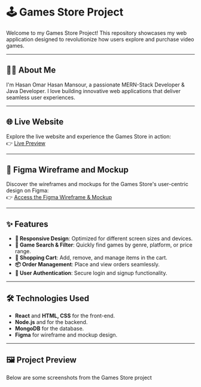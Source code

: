 # 🕹️ Games Store Project  

Welcome to my Games Store Project! This repository showcases my web application designed to revolutionize how users explore and purchase video games.  

---

## 👨‍💻 About Me  
I'm Hasan Omar Hasan Mansour, a passionate MERN-Stack Developer & Java Developer. I love building innovative web applications that deliver seamless user experiences.

---

## 🌐 Live Website  
Explore the live website and experience the Games Store in action:  
👉 [Live Preview](https://07asn.github.io/Games-Store/)

---

## 🎨 Figma Wireframe and Mockup  
Discover the wireframes and mockups for the Games Store's user-centric design on Figma:  
👉 [Access the Figma Wireframe & Mockup](https://www.figma.com/design/0Vte1WD6VevE7GiRNKWbHO/GamesStore?m=auto&t=XQOvA1jo5vaK7hSK-1)

---

## ✨ Features  
- **📱 Responsive Design**: Optimized for different screen sizes and devices.  
- **🔎 Game Search & Filter**: Quickly find games by genre, platform, or price range.  
- **🛒 Shopping Cart**: Add, remove, and manage items in the cart.  
- **📦 Order Management**: Place and view orders seamlessly.  
- **🌟 User Authentication**: Secure login and signup functionality.  

---

## 🛠️ Technologies Used  
- **React** and **HTML, CSS** for the front-end.  
- **Node.js** and for the backend.  
- **MongoDB** for the database.  
- **Figma** for wireframe and mockup design.  

---

## 🖼️ Project Preview  
Below are some screenshots from the Games Store project
